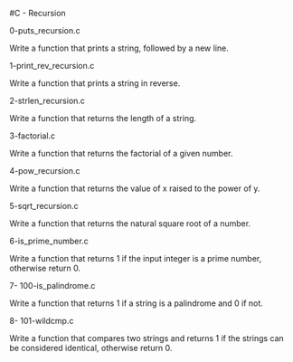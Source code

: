 #C - Recursion

0-puts_recursion.c

Write a function that prints a string, followed by a new line.

1-print_rev_recursion.c

Write a function that prints a string in reverse.

2-strlen_recursion.c

Write a function that returns the length of a string.

3-factorial.c

Write a function that returns the factorial of a given number.

4-pow_recursion.c

Write a function that returns the value of x raised to the power of y.

5-sqrt_recursion.c

Write a function that returns the natural square root of a number.

6-is_prime_number.c

Write a function that returns 1 if the input integer is a prime number, otherwise return 0.

7- 100-is_palindrome.c

Write a function that returns 1 if a string is a palindrome and 0 if not.

8- 101-wildcmp.c

Write a function that compares two strings and returns 1 if the strings can be considered identical, otherwise return 0.

